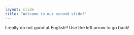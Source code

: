 ```yaml
---
layout: slide
title: "Welcome to our second slide!"
---
```

I really do not good at English!!
Use the left arrow to go back!
